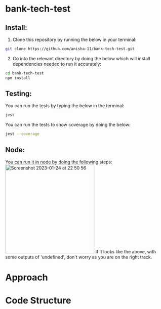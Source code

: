 # bank-tech-test

## Install:
1. Clone this repository by running the below in your terminal:
```bash
git clone https://github.com/anisha-11/bank-tech-test.git
```

2. Go into the relevant directory by doing the below which will install dependencies needed to run it accurately:
```bash
cd bank-tech-test
npm install
```

## Testing:
You can run the tests by typing the below in the terminal:
```bash
jest
```

You can run the tests to show coverage by doing the below:
```bash
jest --coverage
```

## Node:
You can run it in node by doing the following steps:
<img width="281" alt="Screenshot 2023-01-24 at 22 50 56" src="https://user-images.githubusercontent.com/70213220/214441711-b0f834e8-a6ec-41de-b302-d468df86dfdd.png">
If it looks like the above, with some outputs of 'undefined', don't worry as you are on the right track.


# Approach 

# Code Structure 